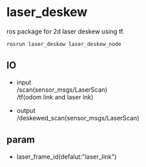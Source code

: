 # laser_deskew
ros package for 2d laser deskew using tf.


```
rosrun laser_deskew laser_deskew_node
```

## IO

- input  
/scan(sensor_msgs/LaserScan)  
/tf(odom link and laser lnk)

- output  
/deskewed_scan(sensor_msgs/LaserScan)

## param
- laser_frame_id(defalut:"laser_link")